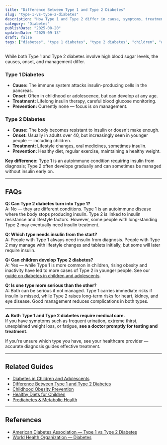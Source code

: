 ```yaml
---
title: "Difference Between Type 1 and Type 2 Diabetes"
slug: "type-1-vs-type-2-diabetes"
description: "How Type 1 and Type 2 differ in cause, symptoms, treatment, and day-to-day management."
category: "Diabetes"
publishDate: "2025-08-20"
updatedDate: "2025-09-13"
draft: false
tags: ["diabetes", "type 1 diabetes", "type 2 diabetes", "children", "adults", "management"]
---
```


While both Type 1 and Type 2 diabetes involve high blood sugar levels, the causes, onset, and management differ.

### Type 1 Diabetes
- **Cause:** The immune system attacks insulin-producing cells in the pancreas.  
- **Onset:** Often in childhood or adolescence, but can develop at any age.  
- **Treatment:** Lifelong insulin therapy, careful blood glucose monitoring.  
- **Prevention:** Currently none — focus is on management.  

### Type 2 Diabetes
- **Cause:** The body becomes resistant to insulin or doesn't make enough.  
- **Onset:** Usually in adults over 40, but increasingly seen in younger people — including children.  
- **Treatment:** Lifestyle changes, oral medicines, sometimes insulin.  
- **Prevention:** Healthy diet, regular exercise, maintaining a healthy weight.  

**Key difference:** Type 1 is an autoimmune condition requiring insulin from diagnosis; Type 2 often develops gradually and can sometimes be managed without insulin early on.  

---

## FAQs

**Q: Can Type 2 diabetes turn into Type 1?**  
A: No — they are different conditions. Type 1 is an autoimmune disease where the body stops producing insulin. Type 2 is linked to insulin resistance and lifestyle factors. However, some people with long-standing Type 2 may eventually need insulin treatment.

**Q: Which type needs insulin from the start?**  
A: People with Type 1 always need insulin from diagnosis. People with Type 2 may manage with lifestyle changes and tablets initially, but some will later require insulin.

**Q: Can children develop Type 2 diabetes?**  
A: Yes — while Type 1 is more common in children, rising obesity and inactivity have led to more cases of Type 2 in younger people. See our [guide on diabetes in children and adolescents](/guides/diabetes-children-adolescents).  

**Q: Is one type more serious than the other?**  
A: Both can be serious if not managed. Type 1 carries immediate risks if insulin is missed, while Type 2 raises long-term risks for heart, kidney, and eye disease. Good management reduces complications in both types.

---

⚠️ **Both Type 1 and Type 2 diabetes require medical care.**  
If you have symptoms such as frequent urination, extreme thirst, unexplained weight loss, or fatigue, **see a doctor promptly for testing and treatment**.  

If you're unsure which type you have, see your healthcare provider — accurate diagnosis guides effective treatment.

---

## Related Guides
- [Diabetes in Children and Adolescents](/guides/diabetes-children-adolescents)  
- [Difference Between Type 1 and Type 2 Diabetes](/guides/type-1-vs-type-2-diabetes)  
- [Childhood Obesity Prevention](/guides/childhood-obesity-prevention)  
- [Healthy Diets for Children](/guides/healthy-diets-for-children)  
- [Prediabetes & Metabolic Health](/guides/prediabetes)  


---

## References
- [American Diabetes Association — Type 1 vs Type 2 Diabetes](https://diabetes.org/about-diabetes/type-1-vs-type-2)  
- [World Health Organization — Diabetes](https://www.who.int/health-topics/diabetes)  
